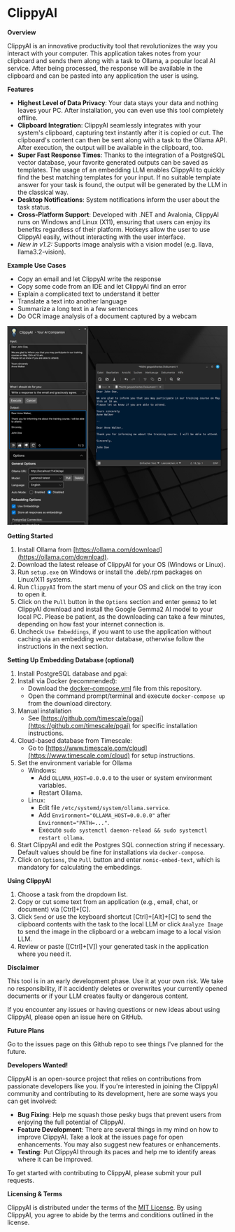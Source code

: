 **ClippyAI**
================

**Overview**

ClippyAI is an innovative productivity tool that revolutionizes the way you interact with your computer. This
application takes notes from your clipboard and sends them along with a task to Ollama, a popular local AI service.
After being processed, the response will be available in the clipboard and can be pasted into any application the user is using.

**Features**

* **Highest Level of Data Privacy**: Your data stays your data and nothing leaves your PC. After installation, you can
even use this tool completely offline.
* **Clipboard Integration**: ClippyAI seamlessly integrates with your system's clipboard, capturing text instantly
after it is copied or cut. The clipboard's content can then be sent along with a task to the Ollama API. After execution, the output will be available in the clipboard, too.
* **Super Fast Response Times**: Thanks to the integration of a PostgreSQL vector database, your favorite generated outputs can be saved as templates. The usage of an embedding LLM enables ClippyAI to quickly find the best matching templates for your input. If no suitable template answer for your task is found, the output will be generated by the LLM in the classical way.  
* **Desktop Notifications**: System notifications inform the user about the task status.
* **Cross-Platform Support**: Developed with .NET and Avalonia, ClippyAI runs on Windows and Linux (X11), ensuring that users can enjoy its benefits regardless of their platform. Hotkeys allow the user to use ClippyAI easily, without interacting with the user interface.
* *New in v1.2:* Supports image analysis with a vision model (e.g. llava, llama3.2-vision).

**Example Use Cases**

* Copy an email and let ClippyAI write the response
* Copy some code from an IDE and let ClippyAI find an error
* Explain a complicated text to understand it better
* Translate a text into another language
* Summarize a long text in a few sentences
* Do OCR image analysis of a document captured by a webcam

![Clippy Example Screenshot](./Images/clippy.png)

**Getting Started**

1. Install Ollama from [https://ollama.com/download](https://ollama.com/download).
2. Download the latest release of ClippyAI for your OS (Windows or Linux).
3. Run `setup.exe` on Windows or install the .deb/.rpm packages on Linux/X11 systems.
4. Run `ClippyAI` from the start menu of your OS and click on the tray icon to open it.
5. Click on the `Pull` button in the `Options` section and enter `gemma2` to let ClippyAI download and install the Google Gemma2 AI model to your local PC. Please be patient, as the downloading can take a few minutes, depending on how fast your internet connection is.
6. Uncheck `Use Embeddings`, if you want to use the application without caching via an embedding vector database, otherwise follow the instructions in the next section.

**Setting Up Embedding Database (optional)**
1. Install PostgreSQL database and pgai:
  1. Install via Docker (recommended):
      - Download the [docker-compose.yml](https://github.com/MrDoe/ClippyAI/blob/main/ClippyAI/Docker/docker-compose.yml) file from this repository.
      - Open the command prompt/terminal and execute `docker-compose up` from the download directory.
  2. Manual installation
      - See [https://github.com/timescale/pgai](https://github.com/timescale/pgai) for specific installation instructions.
  3. Cloud-based database from Timescale:
      - Go to [https://www.timescale.com/cloud](https://www.timescale.com/cloud) for setup instructions.
2. Set the environment variable for Ollama
    - Windows:
        - Add `OLLAMA_HOST=0.0.0.0` to the user or system environment variables.
        - Restart Ollama.
    - Linux:
        - Edit file `/etc/systemd/system/ollama.service`.
        - Add `Environment="OLLAMA_HOST=0.0.0.0"` after `Environment="PATH=..."`.
        - Execute `sudo systemctl daemon-reload && sudo systemctl restart ollama`.
3. Start ClippyAI and edit the Postgres SQL connection string if necessary. Default values should be fine for installations via `docker-compose`.
4. Click on `Options`, the `Pull` button and enter `nomic-embed-text`, which is mandatory for calculating the embeddings.

**Using ClippyAI**

1. Choose a task from the dropdown list.
2. Copy or cut some text from an application (e.g., email, chat, or document) via [Ctrl]+[C].
3. Click `Send` or use the keyboard shortcut [Ctrl]+[Alt]+[C] to send the clipboard contents with the task to the local LLM or
   click `Analyze Image` to send the image in the clipboard or a webcam image to a local vision LLM.
4. Review or paste ([Ctrl]+[V]) your generated task in the application where you need it.

**Disclaimer**

This tool is in an early development phase. Use it at your own risk. We take no responsibility, if it accidently deletes or overwrites your currently opened documents or if your LLM creates faulty or dangerous content.

If you encounter any issues or having questions or new ideas about using ClippyAI, please open an issue here on GitHub.

**Future Plans**

Go to the issues page on this Github repo to see things I've planned for the future.

**Developers Wanted!**

ClippyAI is an open-source project that relies on contributions from passionate developers like you. If you're interested in joining the ClippyAI community and contributing to its development, here are some ways you can get
involved:

* **Bug Fixing**: Help me squash those pesky bugs that prevent users from enjoying the full potential of ClippyAI.
* **Feature Development**: There are several things in my mind on how to improve ClippyAI. Take a look at the issues page for open enhancements. You may also suggest new features or enhancements.
* **Testing**: Put ClippyAI through its paces and help me to identify areas where it can be improved.

To get started with contributing to ClippyAI, please submit your pull requests.

**Licensing & Terms**

ClippyAI is distributed under the terms of the [MIT License](/LICENSE.md). By using ClippyAI, you agree to abide by
the terms and conditions outlined in the license.

